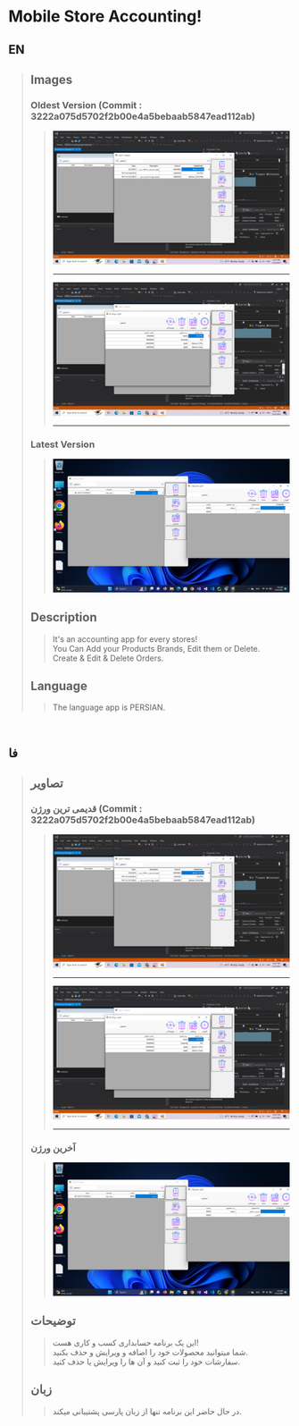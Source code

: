 # Mobile Store Accounting!

## EN
> ## Images
> ### Oldest Version (Commit : 3222a075d5702f2b00e4a5bebaab5847ead112ab)
>> <img src="https://github.com/Amir10t/accounting/blob/master/Images/1.png"> <hr>
>> <img src="https://github.com/Amir10t/accounting/blob/master/Images/2.png"> <hr>
> ### Latest Version
>> <img src="https://github.com/Amir10t/accounting/blob/master/Images/3.png">
> ## Description
>> It's an accounting app for every stores! <br>
>> You Can Add your Products Brands, Edit them or Delete. <br>
>> Create & Edit & Delete Orders.
> ## Language
>> The language app is PERSIAN.

<br>

## فا
> ## تصاویر
> ### قدیمی ترین ورژن (Commit : 3222a075d5702f2b00e4a5bebaab5847ead112ab)
>> <img src="https://github.com/Amir10t/accounting/blob/master/Images/1.png"> <hr>
>> <img src="https://github.com/Amir10t/accounting/blob/master/Images/2.png"> <hr>
> ### آخرین ورژن
>> <img src="https://github.com/Amir10t/accounting/blob/master/Images/3.png">
> ## توضیحات
>> این یک برنامه حسابداری کسب و کاری هست! <br>
>> شما میتوانید محصولات خود را اضافه و ویرایش و حذف بکنید. <br>
>> سفارشات خود را ثبت کنید و آن ها را ویرایش یا حذف کنید.
> ## زبان
>> در حال حاضر این برنامه تنها از زبان پارسی پشتیبانی میکند.
